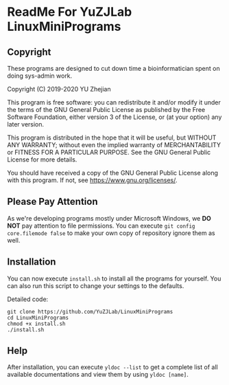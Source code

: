 # ReadMe For YuZJLab LinuxMiniPrograms
## Copyright

These programs are designed to cut down time a bioinformatician spent on doing sys-admin work.

Copyright (C) 2019-2020 YU Zhejian

This program is free software: you can redistribute it and/or modify it under the terms of the GNU General Public License as published by the Free Software Foundation, either version 3 of the License, or (at your option) any later version.

This program is distributed in the hope that it will be useful, but WITHOUT ANY WARRANTY; without even the implied warranty of MERCHANTABILITY or FITNESS FOR A PARTICULAR PURPOSE.  See the GNU General Public License for more details.

You should have received a copy of the GNU General Public License along with this program.  If not, see <https://www.gnu.org/licenses/>.

## Please Pay Attention

As we're developing programs mostly under Microsoft Windows, we **DO NOT** pay attention to file permissions. You can execute `git config core.filemode false` to make your own copy of repository ignore them as well.

## Installation
You can now execute `install.sh` to install all the programs for yourself. You can also run this script to change your settings to the defaults.

Detailed code:

```
git clone https://github.com/YuZJLab/LinuxMiniPrograms
cd LinuxMiniPrograms
chmod +x install.sh
./install.sh
```



## Help
After installation, you can execute `yldoc --list` to get a complete  list of all available documentations and view them by using `yldoc [name]`.

